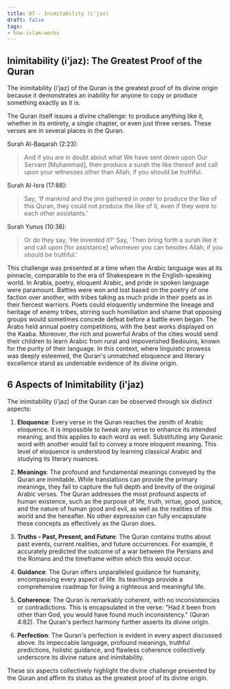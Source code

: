 ```yaml
---
title: 07 - Inimitability (i'jaz)
draft: false
tags:
- how-islam-works 
---
```

## Inimitability (i'jaz): The Greatest Proof of the Quran

The inimitability (i'jaz) of the Quran is the greatest proof of its divine origin because it demonstrates an inability for anyone to copy or produce something exactly as it is. 

The Quran itself issues a divine challenge: to produce anything like it, whether in its entirety, a single chapter, or even just three verses. These verses are in several places in the Quran. 

Surah Al-Baqarah (2:23):

> And if you are in doubt about what We have sent down upon Our Servant [Muhammad], then produce a surah the like thereof and call upon your witnesses other than Allah, if you should be truthful.

Surah Al-Isra (17:88):

> Say, 'If mankind and the jinn gathered in order to produce the like of this Quran, they could not produce the like of it, even if they were to each other assistants.'

Surah Yunus (10:38):

> Or do they say, 'He invented it?' Say, 'Then bring forth a surah like it and call upon [for assistance] whomever you can besides Allah, if you should be truthful.'

This challenge was presented at a time when the Arabic language was at its pinnacle, comparable to the era of Shakespeare in the English-speaking world. In Arabia, poetry, eloquent Arabic, and pride in spoken language were paramount. Battles were won and lost based on the poetry of one faction over another, with tribes taking as much pride in their poets as in their fiercest warriors. Poets could eloquently undermine the lineage and heritage of enemy tribes, stirring such humiliation and shame that opposing groups would sometimes concede defeat before a battle even began. The Arabs held annual poetry competitions, with the best works displayed on the Kaaba. Moreover, the rich and powerful Arabs of the cities would send their children to learn Arabic from rural and impoverished Bedouins, known for the purity of their language. In this context, where linguistic prowess was deeply esteemed, the Quran's unmatched eloquence and literary excellence stand as undeniable evidence of its divine origin.

## 6 Aspects of Inimitability (i'jaz)

The inimitability (i'jaz) of the Quran can be observed through six distinct aspects:

1. **Eloquence**: Every verse in the Quran reaches the zenith of Arabic eloquence. It is impossible to tweak any verse to enhance its intended meaning, and this applies to each word as well. Substituting any Quranic word with another would fail to convey a more eloquent meaning. This level of eloquence is understood by learning classical Arabic and studying its literary nuances.

2. **Meanings**: The profound and fundamental meanings conveyed by the Quran are inimitable. While translations can provide the primary meanings, they fail to capture the full depth and brevity of the original Arabic verses. The Quran addresses the most profound aspects of human existence, such as the purpose of life, truth, virtue, good, justice, and the nature of human good and evil, as well as the realities of this world and the hereafter. No other expression can fully encapsulate these concepts as effectively as the Quran does.

3. **Truths - Past, Present, and Future**: The Quran contains truths about past events, current realities, and future occurrences. For example, it accurately predicted the outcome of a war between the Persians and the Romans and the timeframe within which this would occur.

4. **Guidance**: The Quran offers unparalleled guidance for humanity, encompassing every aspect of life. Its teachings provide a comprehensive roadmap for living a righteous and meaningful life.

5. **Coherence**: The Quran is remarkably coherent, with no inconsistencies or contradictions. This is encapsulated in the verse: "Had it been from other than God, you would have found much inconsistency." (Quran 4:82). The Quran's perfect harmony further asserts its divine origin.

6. **Perfection**: The Quran's perfection is evident in every aspect discussed above. Its impeccable language, profound meanings, truthful predictions, holistic guidance, and flawless coherence collectively underscore its divine nature and inimitability.

These six aspects collectively highlight the divine challenge presented by the Quran and affirm its status as the greatest proof of its divine origin.